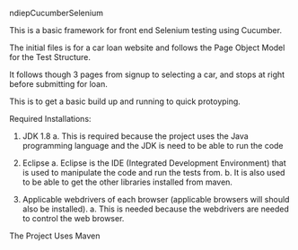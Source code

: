 ndiepCucumberSelenium

This is a basic framework for front end Selenium testing using Cucumber.

The initial files is for a car loan website and follows the Page Object Model for the Test Structure.

It follows though 3 pages from signup to selecting a car, and stops at right before submitting for loan.

This is to get a basic build up and running to quick protoyping.

Required Installations:

1.	JDK 1.8
	a.	This is required because the project uses the Java programming language and the JDK is need to be able to run the code
  
2.	Eclipse
  a.	Eclipse is the IDE (Integrated Development Environment) that is used to manipulate the code and run the tests from.
  b.	It is also used to be able to get the other libraries installed from maven.
  
4.	Applicable webdrivers of each browser (applicable browsers will should also be installed).
  a.	This is needed because the webdrivers are needed to control the web browser.
  
The Project Uses Maven

